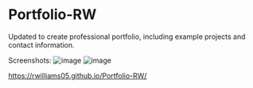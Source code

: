# Portfolio-RW
Updated to create professional portfolio, including example projects and contact information.

Screenshots:
![image](https://user-images.githubusercontent.com/71559818/161406675-2198d15a-4a4e-4aba-844e-396899d6f3e4.png)
![image](https://user-images.githubusercontent.com/71559818/183659470-2c1478b6-2db8-447d-aa68-b47abd4474e6.png)


https://rwilliams05.github.io/Portfolio-RW/
